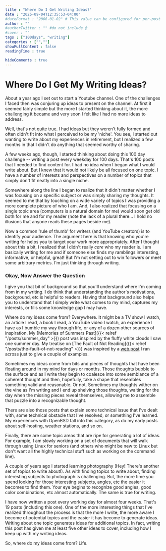 ```yaml
---
title : "Where Do I Get Writing Ideas?"
date : "2025-09-04T12:35:53-04:00"
#dateFormat : "2006-01-02" # This value can be configured for per-post date formatting
author : ""
#authorTwitter : "" #do not include @
#cover : ""
tags : ["100days", "writing"]
categories : ["",""]
showFullContent : false
readingTime : true

hideComments : true
---
```

# Where Do I Get My Writing Ideas?

About a year ago  I set out to start a Youtube channel.  One of the challenges I faced then was conjuring up ideas to present on the channel.  At first it seemed fairly simple but the more  I started thinking about it, the more challenging it became and very soon I felt like I had no more ideas to address.

Well, that's not quite true. I had ideas but they weren't fully formed and often didn't fit into what I perceived to be my 'niche'. You see, I started out wanting to write about my experiences in retirement, but I realized a few months in that I didn't do anything that seemed worthy of sharing.

A few weeks ago, though, I started thinking about doing this 100 day challenge -- writing a post every weekday for 100 days. That's 100 posts that I needed to find content for. I had no idea when I began what I would write about. But I knew that it would not likely be all focused on one topic. I have a number of interests and perspectives on a number of topics that simply don't fit neatly into a single niche.

Somewhere along the line I began to realize that it didn't matter whether I was focusing on a specific subject or was simply sharing my thoughts. It seemed to me that by touching on a wide variety of topics I was providing a more complete picture of who I am. And, I also realized that focusing on a single topic area (computers is a natural domain for me) would soon get old both for me and for my reader (note the lack of a plural there... I hold no illusions that anyone reads these pages beside me).

Now a common 'rule of thumb' for writers (and YouTube creators) is to identify your audience. The argument here is that knowing who you're writing for helps you to target your work more appropriately. After I thought about this a bit, I realized that I didn't really _care_ who my reader is. I am basically writing for me and if someone else finds my ramblings interesting, informative, or helpful, great! But I'm not setting out to win followers or meet some arbitrary metrics.  I'm just thinking through writing.

### Okay, Now Answer the Question

I give you that bit of background so that you'll understand where I'm coming from in my writing. I do think that understanding the author's motivations, background, etc is helpful to readers. Having that background also helps you to understand that I simply write what comes to my mind, captures my interests, or fills some knowledge gap I may have.

Where do my ideas come from? Everywhere. It might be a TV show I watch, an article I read, a book I read, a YouTube video I watch, an experience I have as I bumble my way through life, or any of a dozen other sources of inspiration. My [Memories of Summers Past]({{< relref "/posts/summer_day" >}}) post was inspired by the fluffy white clouds I saw one summer day. My treatise on [The Fault of Not Reading]({{< relref "/posts/the-fault-of-not-reading" >}}) was inspired by a [web post](http://thestoryreadingapeblog.com/2015/09/25/10-reasons-why-people-who-read-books-are-more-successful/") I ran across just to give a couple of examples.

Sometimes my ideas come from bits and pieces of thoughts that have been floating around  in my mind for days or months. Those thoughts bubble to the surface and as I write they begin to coalesce into some semblance of a coherent thought and then, hopefully, take a shape that resembles something valid and reasonable. Or not. Sometimes my thoughts wither on the vine as I'm writing and I end up shelving those thoughts, waiting for the day when the missing pieces reveal themselves, allowing me to assemble that puzzle into a recognizable thought.

There are also those posts that explain some technical issue that I've dealt with, some technical obstacle that I've resolved, or something I've learned. My experiences with OpenBSD fall into this category, as do my early posts about self-hosting, weather stations, and so on.

Finally, there are some topic areas that are ripe for generating a lot of ideas. For example, I am slowly working on a set of documents that will walk through using Linux for seniors (and others who might be new to Linux but don't want all the highly technical stuff such as working on the command line).

A couple of years ago I started learning photography (Hey! There's another set of topics to write about!). As with finding topics to write about, finding interesting subjects to photograph is challenging. But, the more time you spend looking for those interesting subjects, angles, etc the easier it becomes to find them. Your eye begins to recognize good angles, good color combinations, etc almost automatically. The same is true for writing.

I have now written a post every working day for almost four weeks. That's 19 posts (including this one). One of the more interesting things that I've realized throughout the process is that the more I write, the more aware I become of potential topics and the easier it has become to generate ideas. Writing about one topic generates ideas for additional topics. In fact, writing this post has given me at least five other ideas to cover, including how  I keep up with my writing ideas.

So, where do my ideas come from? Life.
